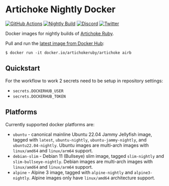 # Artichoke Nightly Docker

[![GitHub Actions](https://github.com/artichoke/docker-artichoke-nightly/workflows/CI/badge.svg)](https://github.com/artichoke/docker-artichoke-nightly/actions)
[![Nightly Build](https://github.com/artichoke/docker-artichoke-nightly/workflows/Docker%20Image%20CI/badge.svg)](https://github.com/artichoke/docker-artichoke-nightly/actions)
[![Discord](https://img.shields.io/discord/607683947496734760)](https://discord.gg/QCe2tp2)
[![Twitter](https://img.shields.io/twitter/follow/artichokeruby?label=Follow&style=social)](https://twitter.com/artichokeruby)

Docker images for nightly builds of [Artichoke Ruby][artichoke-repo].

Pull and run the [latest image from Docker Hub][docker-hub]:

[artichoke-repo]: https://github.com/artichoke/artichoke
[docker-hub]: https://hub.docker.com/r/artichokeruby/artichoke

```console
$ docker run -it docker.io/artichokeruby/artichoke airb
```

## Quickstart

For the workflow to work 2 secrets need to be setup in repository settings:

- `secrets.DOCKERHUB_USER`
- `secrets.DOCKERHUB_TOKEN`

## Platforms

Currently supported docker platforms are:

- `ubuntu` - canonical mainline Ubuntu 22.04 Jammy Jellyfish image, tagged with
  `latest`, `ubuntu-nightly`, `ubuntu-jammy-nightly`, and `ubuntu22.04-nightly`.
  Ubuntu images are multi-arch images with `linux/amd64` and `linux/arm64`
  support.
- `debian-slim` - Debian 11 (Bullseye) slim image, tagged `slim-nightly` and
  `slim-bullseye-nightly`. Debian images are multi-arch images with
  `linux/amd64` and `linux/arm64` support.
- `alpine` - Alpine 3 image, tagged with `alpine-nightly` and `alpine3-nightly`.
  Alpine images only have `linux/amd64` architecture support.

